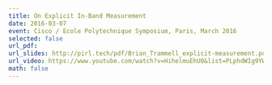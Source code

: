 ```yaml
---
title: On Explicit In-Band Measurement
date: 2016-03-07
event: Cisco / Ecole Polytechnique Symposium, Paris, March 2016
selected: false
url_pdf: 
url_slides: http://pirl.tech/pdf/Brian_Trammell_explicit-measurement.pdf
url_video: https://www.youtube.com/watch?v=HihelmuEhU0&list=PLphdWIg9YWByORM7t65J8mHaAzO7mXN6h&index=12
math: false
---
```

